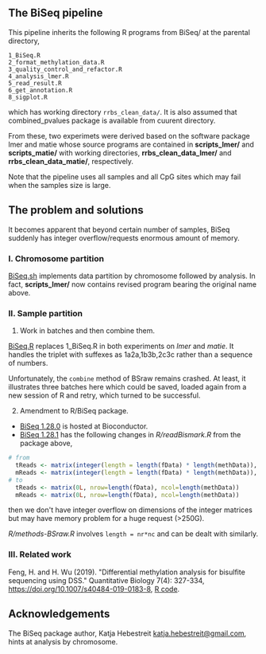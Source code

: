 ## The BiSeq pipeline

This pipeline inherits the following R programs from BiSeq/ at the parental directory,
```
1_BiSeq.R
2_format_methylation_data.R
3_quality_control_and_refactor.R
4_analysis_lmer.R
5_read_result.R
6_get_annotation.R
8_sigplot.R
```
which has working directory `rrbs_clean_data/`. It is also assumed that combined_pvalues package is available from cuurent directory.

From these, two experimets were derived based on the software package lmer and matie whose source programs are contained in **scripts_lmer/** and **scripts_matie/** with working directories,  **rrbs_clean_data_lmer/** and **rrbs_clean_data_matie/**, respectively.

Note that the pipeline uses all samples and all CpG sites which may fail when the samples size is large.

## The problem and solutions

It becomes apparent that beyond certain number of samples, BiSeq suddenly has integer overflow/requests enormous amount of memory.

### I. Chromosome partition

[BiSeq.sh](BiSeq.sh) implements data partition by chromosome followed by analysis. In fact, **scripts_lmer/** now contains revised program bearing the original name above.

### II. Sample partition

1. Work in batches and then combine them.

[BiSeq.R](BiSeq.R) replaces 1_BiSeq.R in both experiments on *lmer* and *matie*. It handles the triplet with suffexes as 1a2a,1b3b,2c3c rather than a sequence of numbers.

Unfortunately, the `combine` method of BSraw remains crashed. At least, it illustrates three batches here which could be saved, loaded again from a new session of R and retry, which turned to be successful.

2. Amendment to R/BiSeq package.

* [BiSeq 1.28.0](https://www.bioconductor.org/packages/release/bioc/src/contrib/BiSeq_1.28.0.tar.gz) is hosted at Bioconductor.
* [BiSeq 1.28.1](BiSeq_1.28.1.tar.gz) has the following changes in *R/readBismark.R* from the package above,
```r
# from
  tReads <- matrix(integer(length = length(fData) * length(methData)), nrow=length(fData))
  mReads <- matrix(integer(length = length(fData) * length(methData)), nrow=length(fData))
# to
  tReads <- matrix(0L, nrow=length(fData), ncol=length(methData))
  mReads <- matrix(0L, nrow=length(fData), ncol=length(methData))
```
then we don't have integer overflow on dimensions of the integer matrices but may have memory problem for a huge request (>250G).

*R/methods-BSraw.R* involves `length = nr*nc` and can be dealt with similarly.

### III. Related work

Feng, H. and H. Wu (2019). "Differential methylation analysis for bisulfite sequencing using DSS." Quantitative Biology 7(4): 327-334, 
https://doi.org/10.1007/s40484-019-0183-8, [R code](https://static-content.springer.com/esm/art%3A10.1007%2Fs40484-019-0183-8/MediaObjects/40484_2019_183_MOESM2_ESM.zip).

## Acknowledgements

The BiSeq package author, Katja Hebestreit <katja.hebestreit@gmail.com>, hints at analysis by chromosome.
